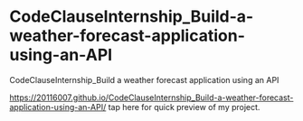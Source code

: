 # CodeClauseInternship_Build-a-weather-forecast-application-using-an-API
CodeClauseInternship_Build a weather forecast application using an API

https://20116007.github.io/CodeClauseInternship_Build-a-weather-forecast-application-using-an-API/ tap here for quick preview of my project.

